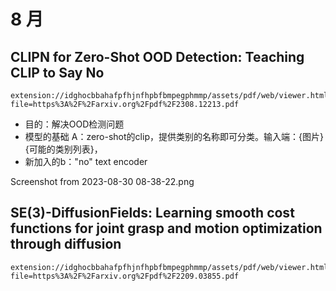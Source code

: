# 8 月
## CLIPN for Zero-Shot OOD Detection: Teaching CLIP to Say No
    extension://idghocbbahafpfhjnfhpbfbmpegphmmp/assets/pdf/web/viewer.html?file=https%3A%2F%2Farxiv.org%2Fpdf%2F2308.12213.pdf

- 目的：解决OOD检测问题
- 模型的基础 A：zero-shot的clip，提供类别的名称即可分类。输入端：{图片}{可能的类别列表}，
- 新加入的b："no" text encoder

Screenshot from 2023-08-30 08-38-22.png

## SE(3)-DiffusionFields: Learning smooth cost functions for joint grasp and motion optimization through diffusion
    extension://idghocbbahafpfhjnfhpbfbmpegphmmp/assets/pdf/web/viewer.html?file=https%3A%2F%2Farxiv.org%2Fpdf%2F2209.03855.pdf
